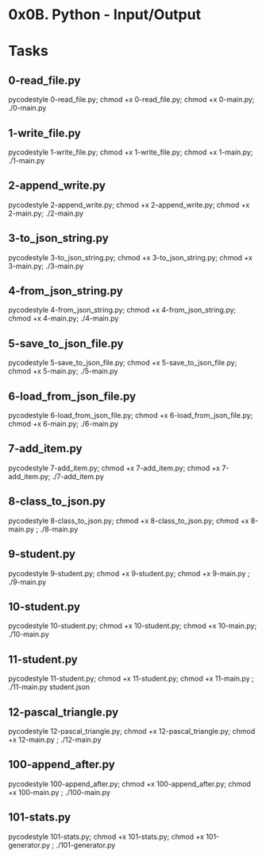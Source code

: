 # 0x0B. Python - Input/Output

# Tasks
## 0-read_file.py
pycodestyle 0-read_file.py; chmod +x 0-read_file.py; chmod +x 0-main.py; ./0-main.py

## 1-write_file.py
pycodestyle 1-write_file.py; chmod +x 1-write_file.py; chmod +x 1-main.py; ./1-main.py

## 2-append_write.py
pycodestyle 2-append_write.py; chmod +x 2-append_write.py; chmod +x 2-main.py; ./2-main.py

## 3-to_json_string.py
pycodestyle 3-to_json_string.py; chmod +x 3-to_json_string.py; chmod +x 3-main.py; ./3-main.py

## 4-from_json_string.py
pycodestyle 4-from_json_string.py; chmod +x 4-from_json_string.py; chmod +x 4-main.py; ./4-main.py

## 5-save_to_json_file.py
pycodestyle 5-save_to_json_file.py; chmod +x 5-save_to_json_file.py; chmod +x 5-main.py; ./5-main.py

## 6-load_from_json_file.py
pycodestyle 6-load_from_json_file.py; chmod +x 6-load_from_json_file.py; chmod +x 6-main.py; ./6-main.py

## 7-add_item.py
pycodestyle 7-add_item.py; chmod +x 7-add_item.py; chmod +x 7-add_item.py; ./7-add_item.py

## 8-class_to_json.py
pycodestyle 8-class_to_json.py; chmod +x 8-class_to_json.py; chmod +x 8-main.py ; ./8-main.py

## 9-student.py
pycodestyle 9-student.py; chmod +x 9-student.py; chmod +x 9-main.py ; ./9-main.py

## 10-student.py
pycodestyle 10-student.py; chmod +x 10-student.py; chmod +x 10-main.py; ./10-main.py

## 11-student.py
pycodestyle 11-student.py; chmod +x 11-student.py; chmod +x 11-main.py ; ./11-main.py student.json

## 12-pascal_triangle.py
pycodestyle 12-pascal_triangle.py; chmod +x 12-pascal_triangle.py; chmod +x 12-main.py ; ./12-main.py

## 100-append_after.py
pycodestyle 100-append_after.py; chmod +x 100-append_after.py; chmod +x 100-main.py ; ./100-main.py

## 101-stats.py
pycodestyle 101-stats.py; chmod +x 101-stats.py; chmod +x 101-generator.py ; ./101-generator.py
